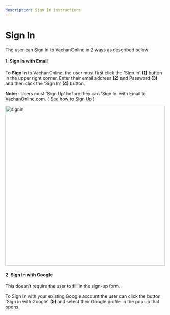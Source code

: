 ```yaml
---
description: Sign In instructions
---
```


# Sign In

The user can Sign In to VachanOnline in 2 ways as described below

#### 1. Sign In with Email

To **Sign In** to VachanOnline, the user must first click the 'Sign In' **(1)** button in the upper right corner.
Enter their email address **(2)** and Password **(3)** and then click the 'Sign In' **(4)** button.

**Note:-** Users must 'Sign Up' before they can 'Sign In' with Email to VachanOnline.com. ( [See how to Sign Up](./signUp) )

<img src="/img/assets/signin.png"  width="500px" alt="signin"/>

#### 2. Sign In with Google

This doesn’t require the user to fill in the sign-up form.

To Sign In with your existing Google account the user can click the button 'Sign in with Google' **(5)** and select their Google profile in the pop up that opens.
